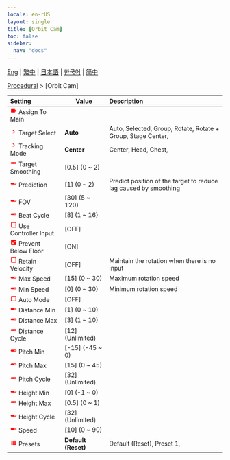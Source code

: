 ```yaml
---
locale: en-rUS
layout: single
title: [Orbit Cam]
toc: false
sidebar:
  nav: "docs"
---
```

[Eng](/dancexr/menu/2025.4/motion/orbit_cam) | [繁中](/tw/dancexr/menu/2025.4/motion/orbit_cam) | [日本語](/jp/dancexr/menu/2025.4/motion/orbit_cam) | [한국어](/kr/dancexr/menu/2025.4/motion/orbit_cam) | [简中](/zh/dancexr/menu/2025.4/motion/orbit_cam)

[Procedural](../menu#Procedural) > [Orbit Cam]



| Setting | Value | Description |
| :--- | --- | :--- |
| <img src="/images/icon/ic_videocam.png" alt="videocam icon"/> Assign To Main</nobr>|| 
| <img src="/images/icon/ic_chevron.png" alt="chevron icon"/> Target Select</nobr>| **Auto** | Auto, Selected, Group, Rotate, Rotate + Group, Stage Center,  |
| <img src="/images/icon/ic_chevron.png" alt="chevron icon"/> Tracking Mode</nobr>| **Center** | Center, Head, Chest,  |
| <img src="/images/icon/ic_slider.png" alt="slider icon"/> Target Smoothing</nobr>| [0.5] (0 ~ 2) | 
| <img src="/images/icon/ic_slider.png" alt="slider icon"/> Prediction</nobr>| [1] (0 ~ 2) | Predict position of the target to reduce lag caused by smoothing
| <img src="/images/icon/ic_slider.png" alt="slider icon"/> FOV</nobr>| [30] (5 ~ 120) | 
| <img src="/images/icon/ic_slider.png" alt="slider icon"/> Beat Cycle</nobr>| [8] (1 ~ 16) | 
| <img src="/images/icon/ic_check_off.png" alt="check off icon"/> Use Controller Input</nobr>| [OFF] | 
| <img src="/images/icon/ic_check_on.png" alt="check on icon"/> Prevent Below Floor</nobr>| [ON] | 
| <img src="/images/icon/ic_check_off.png" alt="check off icon"/> Retain Velocity</nobr>| [OFF] | Maintain the rotation when there is no input
| <img src="/images/icon/ic_slider.png" alt="slider icon"/> Max Speed</nobr>| [15] (0 ~ 30) | Maximum rotation speed
| <img src="/images/icon/ic_slider.png" alt="slider icon"/> Min Speed</nobr>| [0] (0 ~ 30) | Minimum rotation speed
| <img src="/images/icon/ic_check_off.png" alt="check off icon"/> Auto Mode</nobr>| [OFF] | 
| <img src="/images/icon/ic_slider.png" alt="slider icon"/> Distance Min</nobr>| [1] (0 ~ 10) | 
| <img src="/images/icon/ic_slider.png" alt="slider icon"/> Distance Max</nobr>| [3] (1 ~ 10) | 
| <img src="/images/icon/ic_slider.png" alt="slider icon"/> Distance Cycle</nobr>| [12] (Unlimited) | 
| <img src="/images/icon/ic_slider.png" alt="slider icon"/> Pitch Min</nobr>| [-15] (-45 ~ 0) | 
| <img src="/images/icon/ic_slider.png" alt="slider icon"/> Pitch Max</nobr>| [15] (0 ~ 45) | 
| <img src="/images/icon/ic_slider.png" alt="slider icon"/> Pitch Cycle</nobr>| [32] (Unlimited) | 
| <img src="/images/icon/ic_slider.png" alt="slider icon"/> Height Min</nobr>| [0] (-1 ~ 0) | 
| <img src="/images/icon/ic_slider.png" alt="slider icon"/> Height Max</nobr>| [0.5] (0 ~ 1) | 
| <img src="/images/icon/ic_slider.png" alt="slider icon"/> Height Cycle</nobr>| [32] (Unlimited) | 
| <img src="/images/icon/ic_slider.png" alt="slider icon"/> Speed</nobr>| [10] (0 ~ 90) | 
| <img src="/images/icon/ic_list.png" alt="list icon"/> Presets</nobr>| **Default (Reset)** | Default (Reset), Preset 1,  |
